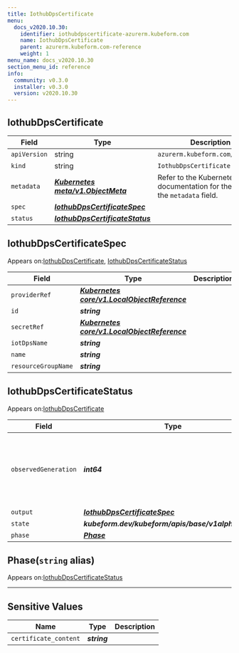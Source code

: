 ```yaml
---
title: IothubDpsCertificate
menu:
  docs_v2020.10.30:
    identifier: iothubdpscertificate-azurerm.kubeform.com
    name: IothubDpsCertificate
    parent: azurerm.kubeform.com-reference
    weight: 1
menu_name: docs_v2020.10.30
section_menu_id: reference
info:
  community: v0.3.0
  installer: v0.3.0
  version: v2020.10.30
---
```


## IothubDpsCertificate
| Field | Type | Description |
| ------ | ----- | ----------- |
| `apiVersion` | string | `azurerm.kubeform.com/v1alpha1` |
|    `kind` | string | `IothubDpsCertificate` |
| `metadata` | ***[Kubernetes meta/v1.ObjectMeta](https://v1-18.docs.kubernetes.io/docs/reference/generated/kubernetes-api/v1.18/#objectmeta-v1-meta)***|Refer to the Kubernetes API documentation for the fields of the `metadata` field.|
| `spec` | ***[IothubDpsCertificateSpec](#iothubdpscertificatespec)***||
| `status` | ***[IothubDpsCertificateStatus](#iothubdpscertificatestatus)***||
## IothubDpsCertificateSpec

Appears on:[IothubDpsCertificate](#iothubdpscertificate), [IothubDpsCertificateStatus](#iothubdpscertificatestatus)

| Field | Type | Description |
| ------ | ----- | ----------- |
| `providerRef` | ***[Kubernetes core/v1.LocalObjectReference](https://v1-18.docs.kubernetes.io/docs/reference/generated/kubernetes-api/v1.18/#localobjectreference-v1-core)***||
| `id` | ***string***||
| `secretRef` | ***[Kubernetes core/v1.LocalObjectReference](https://v1-18.docs.kubernetes.io/docs/reference/generated/kubernetes-api/v1.18/#localobjectreference-v1-core)***||
| `iotDpsName` | ***string***||
| `name` | ***string***||
| `resourceGroupName` | ***string***||
## IothubDpsCertificateStatus

Appears on:[IothubDpsCertificate](#iothubdpscertificate)

| Field | Type | Description |
| ------ | ----- | ----------- |
| `observedGeneration` | ***int64***| ***(Optional)*** Resource generation, which is updated on mutation by the API Server.|
| `output` | ***[IothubDpsCertificateSpec](#iothubdpscertificatespec)***| ***(Optional)*** |
| `state` | ***kubeform.dev/kubeform/apis/base/v1alpha1.State***| ***(Optional)*** |
| `phase` | ***[Phase](#phase)***| ***(Optional)*** |
## Phase(`string` alias)

Appears on:[IothubDpsCertificateStatus](#iothubdpscertificatestatus)

---
## Sensitive Values
| Name | Type | Description |
|------|------|-------------|
| `certificate_content` | ***string*** ||
